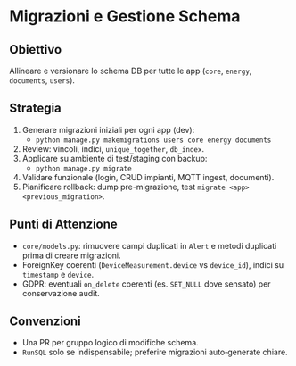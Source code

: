 # Migrazioni e Gestione Schema

## Obiettivo
Allineare e versionare lo schema DB per tutte le app (`core`, `energy`, `documents`, `users`).

## Strategia
1. Generare migrazioni iniziali per ogni app (dev):
   - `python manage.py makemigrations users core energy documents`
2. Review: vincoli, indici, `unique_together`, `db_index`.
3. Applicare su ambiente di test/staging con backup:
   - `python manage.py migrate`
4. Validare funzionale (login, CRUD impianti, MQTT ingest, documenti).
5. Pianificare rollback: dump pre-migrazione, test `migrate <app> <previous_migration>`.

## Punti di Attenzione
- `core/models.py`: rimuovere campi duplicati in `Alert` e metodi duplicati prima di creare migrazioni.
- ForeignKey coerenti (`DeviceMeasurement.device` vs `device_id`), indici su `timestamp` e `device`.
- GDPR: eventuali `on_delete` coerenti (es. `SET_NULL` dove sensato) per conservazione audit.

## Convenzioni
- Una PR per gruppo logico di modifiche schema.
- `RunSQL` solo se indispensabile; preferire migrazioni auto‑generate chiare.


